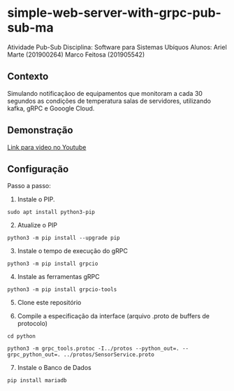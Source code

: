 # simple-web-server-with-grpc-pub-sub-ma

Atividade Pub-Sub
Disciplina: Software para Sistemas Ubíquos
Alunos: 
Ariel Marte (201900264)
Marco Feitosa (201905542)

## Contexto
Simulando notificaçãoo de equipamentos que monitoram a cada 30 segundos as condições
 de temperatura salas de servidores, utilizando kafka, gRPC e Gooogle Cloud.
 
## Demonstração

[Link para video no Youtube](http://https://youtu.be/1Gf43pl_zEU "Link para video no Youtube")


## Configuração

Passo a passo:

1) Instale o PIP.

`sudo apt install python3-pip`

2) Atualize o PIP

`python3 -m pip install --upgrade pip`

3) Instale o tempo de execução do gRPC

`python3 -m pip install grpcio`

4) Instale as ferramentas gRPC

`python3 -m pip install grpcio-tools`

5) Clone este repositório

6) Compile a especificação da interface (arquivo .proto de buffers de protocolo)

`cd python`

`python3 -m grpc_tools.protoc -I../protos --python_out=. --grpc_python_out=. ../protos/SensorService.proto `

7) Instale o Banco de Dados

`pip install mariadb`
